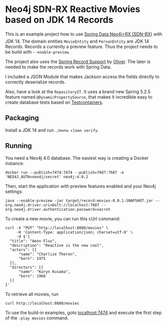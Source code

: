 # Neo4j SDN-RX Reactive Movies based on JDK 14 Records

This is an example project how to use [Spring Data Neo4j⚡️RX (SDN-RX)][1] with JDK 14.
The domain entities `MovieEntity` and `PersonEntity` are JDK 14 Records.
Records a currently a preview feature. Thus the project needs to be build with `--enable-preview`.

The project also uses the [Spring Record Support][2] by [Oliver][3].
The later is needed to make the records work with Spring Data.

I included a JSON Module that makes Jackson access the fields directly to correctly deserialize records.

Also, have a look at the `RepositoryIT`. It uses a brand new Spring 5.2.5 feature named `@DynamicPropertySource`, that makes it incredible easy to create database tests based on [Testcontainers][4].

## Packaging

Install a JDK 14 and run `./mvnw clean verify`.

## Running

You need a Neo4j 4.0 database. The easiest way is creating a Docker instance:

```
docker run --publish=7474:7474 --publish=7687:7687 -e 'NEO4J_AUTH=neo4j/secret' neo4j:4.0.2    
```

Then, start the application with preview features enabled and your Neo4j settings:

```
java --enable-preview -jar target/record-movies-0.0.1-SNAPSHOT.jar --org.neo4j.driver.uri=bolt://localhost:7687 --org.neo4j.driver.authentication.password=secret
```

To create a new movie, you can run this cUrl command:

```
curl -X "PUT" "http://localhost:8080/movies" \
     -H 'Content-Type: application/json; charset=utf-8' \
     -d $'{
  "title": "Aeon Flux",
  "description": "Reactive is the new cool",
  "actors": [{
      "name": "Charlize Theron",
      "born": 1975
  }],
  "directors": [{
      "name": "Karyn Kusama",
      "born": 1968
  }]
}'
```

To retrieve all movies, run

```
curl http://localhost:8080/movies
```

To use the build-in examples, goto [localhost:7474][5] and execute the first step of the `:play movies` command.

[1]: https://github.com/neo4j/sdn-rx
[2]: https://github.com/odrotbohm/spring-record-support
[3]: https://twitter.com/odrotbohm
[4]: https://www.testcontainers.org
[5]: http://localhost:7474/browser/?cmd=play&arg=movies
